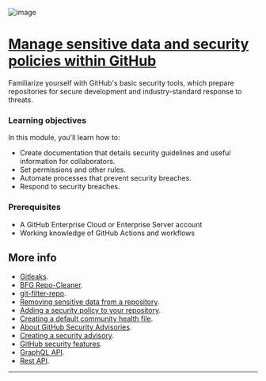 ![image](https://github.com/AndreCoutinhom/github_administration_study_path/assets/91290799/b16a7761-5765-4cba-a828-c091a2cf3ef3)

# [Manage sensitive data and security policies within GitHub](https://learn.microsoft.com/en-us/training/modules/manage-sensitive-data-security-policies/?ns-enrollment-type=Collection&ns-enrollment-id=mom7u1gzjdxw03)

Familiarize yourself with GitHub's basic security tools, which prepare repositories for secure development and industry-standard response to threats.

### Learning objectives

In this module, you'll learn how to:

* Create documentation that details security guidelines and useful information for collaborators.
* Set permissions and other rules.
* Automate processes that prevent security breaches.
* Respond to security breaches.

### Prerequisites

* A GitHub Enterprise Cloud or Enterprise Server account
* Working knowledge of GitHub Actions and workflows

## More info

* [Gitleaks](https://github.com/gitleaks/gitleaks).
* [BFG Repo-Cleaner](https://github.com/rtyley/bfg-repo-cleaner).
* [git-filter-repo](https://github.com/newren/git-filter-repo).
* [Removing sensitive data from a repository](https://docs.github.com/en/github/authenticating-to-github/keeping-your-account-and-data-secure/removing-sensitive-data-from-a-repository).
* [Adding a security policy to your repository](https://docs.github.com/en/code-security/getting-started/adding-a-security-policy-to-your-repository).
* [Creating a default community health file](https://docs.github.com/communities/setting-up-your-project-for-healthy-contributions/creating-a-default-community-health-file#supported-file-types).
* [About GitHub Security Advisories](https://docs.github.com/code-security/security-advisories/about-github-security-advisories).
* [Creating a security advisory](https://docs.github.com/code-security/security-advisories/creating-a-security-advisory).
* [GitHub security features](https://docs.github.com/code-security/getting-started/github-security-features).
* [GraphQL API](https://docs.github.com/en/graphql).
* [Rest API](https://docs.github.com/pt/rest?apiVersion=2022-11-28).

---
